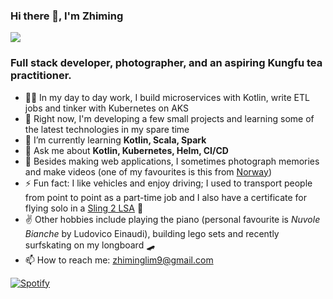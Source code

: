 ### Hi there 👋, I'm Zhiming

<!--
**zhiminglim/zhiminglim** is a ✨ _special_ ✨ repository because its `README.md` (this file) appears on your GitHub profile.
-->

![](https://komarev.com/ghpvc/?username=zhiminglim&color=blue)

<h3 align="left">Full stack developer, photographer, and an aspiring Kungfu tea practitioner.</h3>

- 🤸‍♂️ In my day to day work, I build microservices with Kotlin, write ETL jobs and tinker with Kubernetes on AKS
- 🔭 Right now, I'm developing a few small projects and learning some of the latest technologies in my spare time
- 🌱 I’m currently learning **Kotlin, Scala, Spark**
- 💬 Ask me about **Kotlin, Kubernetes, Helm, CI/CD**
- 🎥 Besides making web applications, I sometimes photograph memories and make videos (one of my favourites is this from [Norway](https://www.youtube.com/watch?v=IZIyPsi3KR4))
- ⚡ Fun fact: I like vehicles and enjoy driving; I used to transport people from point to point as a part-time job and I also have a certificate for flying solo in a [Sling 2 LSA](https://www.planeandpilotmag.com/images/stories/2012/sept/sling/lead.jpg) 🙂
- ✌️ Other hobbies include playing the piano (personal favourite is *Nuvole Bianche* by Ludovico Einaudi), building lego sets and recently surfskating on my longboard 🛹
- 📫 How to reach me: [zhiminglim9@gmail.com](mailto:zhiminglim9@gmail.com)


[![Spotify](https://zmxcr-spotify.vercel.app/api/spotify)](https://open.spotify.com/user/laivoji)

